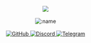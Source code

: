 <p align="center">
  <a href="https://discord.com/users/1171261965767807028"> <img align="center" src="https://lanyard.kyrie25.me/api/1171261965767807028?waveColor=222&waveSpotifyColor=212121&gradient=fff&borderRadius=25px&bg=000"/></a>
  <br>
  <br>
  <img src="https://komarev.com/ghpvc/?username=rtmonly&color=gray&style=plastic" alt=":name" />
  <br>
  <br>
  <a href="https://github.com/rtmonly">
    <img src="https://img.shields.io/badge/-GitHub-black?style=plastic&logo=github&logoColor=white" alt="GitHub" />
  </a>
  <a href="https://discord.com/users/1171261965767807028">
    <img src="https://img.shields.io/badge/-Discord-black?style=plastic&logo=discord&logoColor=white" alt="Discord" />
  </a>
  <a href="https://t.me/sick2012">
    <img src="https://img.shields.io/badge/-Telegram-black?style=plastic&logo=telegram&logoColor=white" alt="Telegram" />
  </a>
</p>
